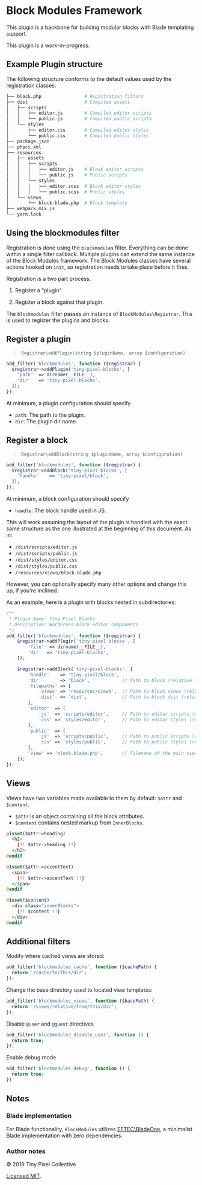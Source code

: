 # Block Modules Framework

This plugin is a backbone for building modular blocks with Blade templating support.

This plugin is a work-in-progress.

## Example Plugin structure

The following structure conforms to the default values used by the registration classes.

```bash
├── block.php                # Registration filters
├── dist                     # Compiled assets
│   ├── scripts
│   │   ├── editor.js        # Compiled editor scripts
│   │   └── public.js        # Compiled public scripts
│   └── styles
│       ├── editor.css       # Compiled editor styles
│       └── public.css       # Compiled public styles
├── package.json
├── phpcs.xml
├── resources
│   ├── assets
│   │   ├── scripts
│   │   │   ├── editor.js    # Block editor scripts
│   │   │   └── public.js    # Public scripts
│   │   └── styles
│   │   │   ├── editor.scss  # Block editor styles
│   │   │   └── public.scss  # Public styles
│   └── views
│       └── block.blade.php  # Block template
├── webpack.mix.js
└── yarn.lock
```

## Using the blockmodules filter

Registration is done using the `blockmodules` filter. Everything can be done within a single filter callback. Multiple plugins can extend the same instance of the Block Modules framework. The Block Modules classes have several actions hooked on `init`, so registration needs to take place before it fires.

Registration is a two part process.

1. Register a "plugin".

2. Register a block against that plugin.

The `blockmodules` filter passes an instance of `BlockModules\Registrar`. This is used to register the plugins and blocks.

## Register a plugin

> `Registrar\addPlugin(string $pluginName, array $configuration)`

```php
add_filter('blockmodules', function ($registrar) {
  $registrar->addPlugin('tiny-pixel-blocks', [
    'path'  => dirname(__FILE__),
    'dir'   => 'tiny-pixel-blocks',
  ]);
});
```

At minimum, a plugin configuration should specify

- `path`: The path to the plugin.
- `dir`: The plugin dir name.

## Register a block

> `Registrar\addBlock(string $pluginName, array $configuration)`

```php
add_filter('blockmodules', function ($registrar) {
  $registrar->addBlock('tiny-pixel-blocks', [
    'handle'    => 'tiny-pixel/block',
  ]);
});
```

At minimum, a block configuration should specify

- `handle`: The block handle used in JS.

This will work assuming the layout of the plugin is handled with the exact same structure as the one illustrated at the beginning of this document. As in:

- `/dist/scripts/editor.js`
- `/dist/scripts/public.js`
- `/dist/styles/editor.css`
- `/dist/styles/public.css`
- `/resources/views/block.blade.php`

However, you can optionally specify many other options and change this up, if you're inclined.

As an example, here is a plugin with blocks nested in subdirectories:

```php
/**
 * Plugin Name: Tiny Pixel Blocks
 * Description: WordPress block editor components
 */
add_filter('blockmodules', function ($registrar) {
    $registrar->addPlugin('tiny-pixel-blocks', [
        'file'  => dirname(__FILE__),
        'dir'  => 'tiny-pixel-blocks',
    ]);

    $registrar->addBlock('tiny-pixel-blocks', [
        'handle'    => 'tiny-pixel/block',
        'dir'       => 'block',            // Path to block (relative to plugin root)
        'filepaths' => [
            'views' => 'resources/views',  // Path to block views (relative to block root)
            'dist'  => 'dist',             // Path to block dist (relative to block root)
        ],
        'editor'  => [
            'js'  => 'scripts/editor',     // Path to editor scripts (relative to dist)
            'css' => 'styles/editor',      // Path to editor styles (relative to dist)
        ],
        'public'  => [
            'js'  => 'scripts/public',     // Path to public scripts (relative to dist)
            'css' => 'styles/public',      // Path to public styles (relative to dist)
        ],
        'view' => 'block.blade.php',       // Filename of the main view file
    ]);
});
```

## Views

Views have two variables made available to them by default: `$attr` and `$content`.

- `$attr` is an object containing all the block attributes.
- `$content` contains nested markup from `InnerBlocks`.

```php
@isset($attr->heading)
  <h2>
    {!! $attr->heading !!}
  </h2>
@endif

@isset($attr->accentText)
  <span>
    {!! $attr->accentText !!}
  </span>
@endif

@isset($content)
  <div class="innerBlocks">
    {!! $content !!}
  </div>
@endif
```

## Additional filters

Modify where cached views are stored:

```php
add_filter('blockmodules_cache', function ($cachePath) {
  return '/cache/to/this/dir';
});
```

Change the base directory used to located view templates:

```php
add_filter('blockmodules_views', function ($basePath) {
  return '/views/relative/from/this/dir';
});
```

Disable `@user` and `@guest` directives

```php
add_filter('blockmodules_disable_user', function () {
  return true;
});
```

Enable debug mode

```php
add_filter('blockmodules_debug', function () {
  return true;
})
```

## Notes

### Blade implementation

For Blade functionality, `BlockModules` utilizes [EFTEC\BladeOne](https://github.com/EFTEC/BladeOne), a minimalist Blade implementation with zero dependencies.

### Author notes

&copy; 2019 Tiny Pixel Collective

[Licensed MIT](https://github.com/pixelcollective/tree/master/LICENSE.md).
